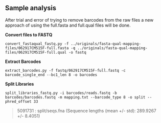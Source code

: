 ## Sample analysis
After trial and error of trying to remove barcodes from the raw files a new approach of using the full.fasta and full.qual files will be done.

**Convert files to FASTQ**
```fish
convert_fastaqual_fastq.py -f ../originals/fasta-qual-mapping-files/062917CM515F-full.fasta -q ../originals/fasta-qual-mapping-files/062917CM515F-full.qual -o fastq
```
**Extract Barcodes**
```fish
extract_barcodes.py -f fastq/062917CM515F-full.fastq -c barcode_single_end --bc1_len 8 -o barcodes
```
**Split Libraries**
```fish
split_libraries_fastq.py -i barcodes/reads.fastq -b barcodes/barcodes.fastq -m mapping.txt --barcode_type 8 -o split --phred_offset 33
```
>5091731  : split/seqs.fna (Sequence lengths (mean +/- std): 289.9267 +/- 8.4051)